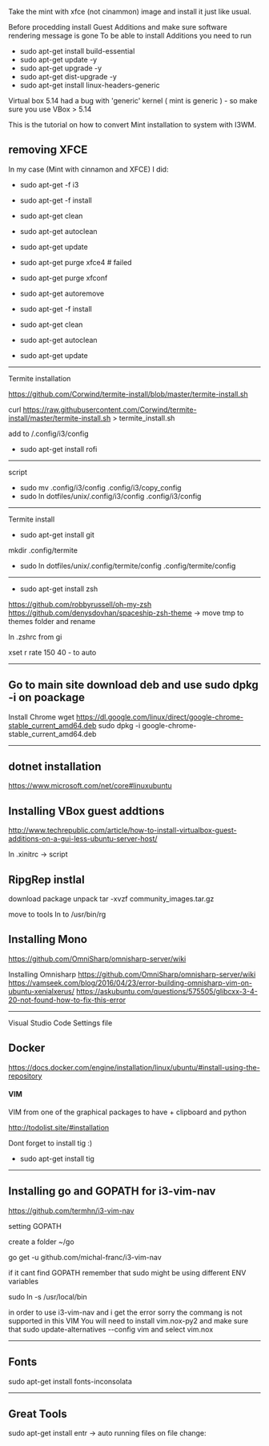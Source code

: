 Take the mint with xfce (not cinammon) image and install it just like usual.

Before procedding install Guest Additions and make sure software rendering message is gone
To be able to install Additions you need to run
* sudo apt-get install build-essential
* sudo apt-get update -y
* sudo apt-get upgrade -y
* sudo apt-get dist-upgrade -y
* sudo apt-get install linux-headers-generic

Virtual box 5.14 had a bug with 'generic' kernel ( mint is generic ) - so make sure you use VBox > 5.14

This is the tutorial on how to convert Mint installation to system with I3WM.

removing XFCE  
----------------------------------------------------
In my case (Mint with cinnamon and XFCE) I did: 
* sudo apt-get -f i3
* sudo apt-get -f install 
* sudo apt-get clean 
* sudo apt-get autoclean 
* sudo apt-get update  

* sudo apt-get purge xfce4  # failed 

* sudo apt-get purge xfconf 
* sudo apt-get autoremove 
* sudo apt-get -f install 
* sudo apt-get clean 
* sudo apt-get autoclean 
* sudo apt-get update 

----------------------------------------------------------
Termite installation 

https://github.com/Corwind/termite-install/blob/master/termite-install.sh 

curl https://raw.githubusercontent.com/Corwind/termite-install/master/termite-install.sh > termite_install.sh 

add to /.config/i3/config 

* sudo apt-get install rofi 
----------------------------------------------------------
script  

* sudo mv .config/i3/config .config/i3/copy_config 
* sudo ln dotfiles/unix/.config/i3/config .config/i3/config 

------------------------------------------------------------
Termite install 

* sudo apt-get install git

mkdir .config/termite 
* sudo ln dotfiles/unix/.config/termite/config .config/termite/config 

---------------------------------------
* sudo apt-get install zsh 

https://github.com/robbyrussell/oh-my-zsh 
https://github.com/denysdovhan/spaceship-zsh-theme -> move tmp to themes folder and rename 

ln .zshrc from gi 


xset r rate 150 40 - to auto 


--------------------------------------
Go to main site download deb and use sudo dpkg -i on poackage 
-------------------------------------------
Install Chrome 
wget https://dl.google.com/linux/direct/google-chrome-stable_current_amd64.deb 
sudo dpkg -i google-chrome-stable_current_amd64.deb 

--------------------------------------------

dotnet installation 
--------------------------------
https://www.microsoft.com/net/core#linuxubuntu 


Installing VBox guest addtions 
------------------------------------
http://www.techrepublic.com/article/how-to-install-virtualbox-guest-additions-on-a-gui-less-ubuntu-server-host/ 

ln .xinitrc -> script 


RipgRep instlal 
----------------
download package 
unpack 
tar -xvzf community_images.tar.gz 

move to tools 
ln to /usr/bin/rg 


Installing Mono 
------------------
https://github.com/OmniSharp/omnisharp-server/wiki 

Installing Omnisharp 
https://github.com/OmniSharp/omnisharp-server/wiki 
https://vamseek.com/blog/2016/04/23/error-building-omnisharp-vim-on-ubuntu-xenialxerus/ 
https://askubuntu.com/questions/575505/glibcxx-3-4-20-not-found-how-to-fix-this-error 


------------------
Visual Studio Code Settings file

Docker
------------------
https://docs.docker.com/engine/installation/linux/ubuntu/#install-using-the-repository

#### VIM
VIM from one of the graphical packages to have + clipboard and python

http://todolist.site/#installation


Dont forget to install tig :)

* sudo apt-get install tig


---------------------
Installing go and GOPATH for i3-vim-nav
---------------------
https://github.com/termhn/i3-vim-nav

setting GOPATH

create a folder ~/go

go get -u github.com/michal-franc/i3-vim-nav

if it cant find GOPATH remember that sudo might be using different ENV variables

sudo ln -s <your installation folder> /usr/local/bin

in order to use i3-vim-nav and i get the error sorry the commang is not supported in this VIM
You will need to install vim.nox-py2 and make sure 
that sudo update-alternatives --config vim and select vim.nox

----------------------
Fonts
----------------------
sudo apt-get install fonts-inconsolata

----------------------
Great Tools
----------------------

sudo apt-get install entr -> auto running files on file change:
